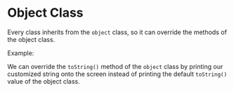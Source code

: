 # Object Class

Every class inherits from the `object` class, so it can override the methods of the object class.

Example:

We can override the `toString()` method of the `object` class by printing our customized string onto the screen 
instead of printing the default `toString()` value of the object class.